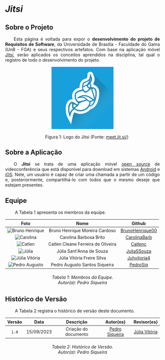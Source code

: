 # ***Jitsi***
## **Sobre o Projeto**
<p align="justify">
&emsp;&emsp;Esta página é voltada para expor o <b>desenvolvimento do projeto de Requisitos de Software</b>, da Universidade de Brasília - Faculdade do Gama (UnB - FGA) e seus respectivos artefatos. Com base na aplicação móvel <a href='https://meet.jit.si/'>Jitsi</a>, serão aplicados os conceitos aprendidos na disciplina, tal qual o registro de todo o desenvolvimento do projeto.
</p>
<center>
<img src="./assets/jitsi.png" alt="logo" width="40%" style="float: none; margin: auto"/>
<p>
&emsp;&emsp;Figura 1: Logo do Jitsi (Fonte: <a href='https://meet.jit.si/'>meet.jit.si/</a>)
</p>
</center>

## **Sobre a Aplicação**
<p align="justify">
&emsp;&emsp;O <b>Jitsi</b> se trata de uma aplicação móvel <a href="https://tecnoblog.net/responde/o-que-e-open-source-software-de-codigo-aberto/">open source</a> de videoconferência que está disponível para download em sistemas <a href="https://play.google.com/store/apps/details?id=org.jitsi.meet&hl=pt_BR&gl=US&pli=1">Android</a> e <a href="https://apps.apple.com/br/app/jitsi-meet/id1165103905">iOS</a>. Nele, um usuário é capaz de criar uma chamada a partir de um código e, posteriormente, compartilhá-lo com todos que o mesmo deseje que estejam presentes.
</p>

## **Equipe**
<p align="justify">
&emsp;&emsp; A Tabela 1 apresenta os membros da equipe.
</p>

|                                              Foto                                               |       Nome       |                          Github                           |
| :---------------------------------------------------------------------------------------------: | :--------------: | :-------------------------------------------------------: |
|   <img src="https://github.com/BrunoHenrique00.png" alt="Bruno Henrique" style="width: 10vw"> | Bruno Henrique Moreira Cardoso | [BrunoHenrique00](https://github.com/BrunoHenrique00) |
|<img src="https://github.com/CarolinaBarb.png" alt="Carolina" style="width: 10vw"> | Carolina Barbosa Brito | [CarolinaBarb](https://github.com/CarolinaBarb) |
|<img src="https://github.com/catlenc.png" alt="Catlen" style="width: 10vw"> | Catlen Cleane Ferreira de Oliveira | [Catlenc](https://github.com/catlenc) |
|<img src="https://github.com/JuliaSSouza.png" alt="Júlia" style="width: 10vw"> | Júlia Sant'Anna de Souza | [JuliaSSouza](https://github.com/JuliaSSouza) |
|<img src="https://github.com/Juhvitoria4.png" alt="Júlia Vitória" style="width: 10vw"> | Júlia Vitória Freire Silva | [Juhvitoria4](https://github.com/Juhvitoria4) |
|   <img src="https://github.com/PedroSiq.png" alt="Pedro Augusto" style="width: 10vw">       | Pedro Augusto Santos Siqueira | [PedroSiq](https://github.com/PedroSiq) |

<h6 align = "center"> Tabela 1: Membros da Equipe.
<br> Autor(a): Pedro Siqueira</h6>

## **Histórico de Versão**
<p align="justify">
&emsp;&emsp; A Tabela 2 registra o histórico de versão deste documento.
</p>

|   Versão   | Data  |                      Descrição                      |    Autor(es)     |  Revisor(es)  |
| :--------: | :---: | :-------------------------------------------------: | :--------------: | :-----------: |
| `1.0` | 15/09/2023 | Criação do documento | [Pedro Siqueira](https://github.com/PedroSiq) | [Júlia Vitória](https://github.com/Juhvitoria4) |

<h6 align = "center"> Tabela 2: Histórico de Versão.
<br> Autor(a): Pedro Siqueira</h6>